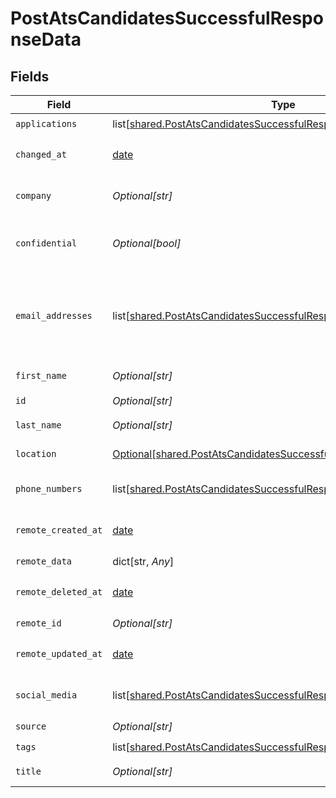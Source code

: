 # PostAtsCandidatesSuccessfulResponseData


## Fields

| Field                                                                                                                                                  | Type                                                                                                                                                   | Required                                                                                                                                               | Description                                                                                                                                            |
| ------------------------------------------------------------------------------------------------------------------------------------------------------ | ------------------------------------------------------------------------------------------------------------------------------------------------------ | ------------------------------------------------------------------------------------------------------------------------------------------------------ | ------------------------------------------------------------------------------------------------------------------------------------------------------ |
| `applications`                                                                                                                                         | list[[shared.PostAtsCandidatesSuccessfulResponseDataApplications](undefined/models/shared/postatscandidatessuccessfulresponsedataapplications.md)]     | :heavy_check_mark:                                                                                                                                     | N/A                                                                                                                                                    |
| `changed_at`                                                                                                                                           | [date](https://docs.python.org/3/library/datetime.html#date-objects)                                                                                   | :heavy_check_mark:                                                                                                                                     | YYYY-MM-DDTHH:mm:ss.sssZ<br/><br/>[](https://developer.mozilla.org/en-US/docs/Web/JavaScript/Reference/Global_Objects/Date/toISOString)                |
| `company`                                                                                                                                              | *Optional[str]*                                                                                                                                        | :heavy_check_mark:                                                                                                                                     | The current company of the candidate.                                                                                                                  |
| `confidential`                                                                                                                                         | *Optional[bool]*                                                                                                                                       | :heavy_check_mark:                                                                                                                                     | Whether the candidate's profile is confidential in the ATS.                                                                                            |
| `email_addresses`                                                                                                                                      | list[[shared.PostAtsCandidatesSuccessfulResponseDataEmailAddresses](undefined/models/shared/postatscandidatessuccessfulresponsedataemailaddresses.md)] | :heavy_check_mark:                                                                                                                                     | A list of email addresses of the candidate with an optional type. If an email address is invalid, it will be filtered out.                             |
| `first_name`                                                                                                                                           | *Optional[str]*                                                                                                                                        | :heavy_check_mark:                                                                                                                                     | First name of the candidate.                                                                                                                           |
| `id`                                                                                                                                                   | *Optional[str]*                                                                                                                                        | :heavy_check_mark:                                                                                                                                     | N/A                                                                                                                                                    |
| `last_name`                                                                                                                                            | *Optional[str]*                                                                                                                                        | :heavy_check_mark:                                                                                                                                     | Last name of the candidate.                                                                                                                            |
| `location`                                                                                                                                             | [Optional[shared.PostAtsCandidatesSuccessfulResponseDataLocation]](undefined/models/shared/postatscandidatessuccessfulresponsedatalocation.md)         | :heavy_check_mark:                                                                                                                                     | Location of the candidate.                                                                                                                             |
| `phone_numbers`                                                                                                                                        | list[[shared.PostAtsCandidatesSuccessfulResponseDataPhoneNumbers](undefined/models/shared/postatscandidatessuccessfulresponsedataphonenumbers.md)]     | :heavy_check_mark:                                                                                                                                     | A list of phone numbers of the candidate.                                                                                                              |
| `remote_created_at`                                                                                                                                    | [date](https://docs.python.org/3/library/datetime.html#date-objects)                                                                                   | :heavy_check_mark:                                                                                                                                     | YYYY-MM-DDTHH:mm:ss.sssZ<br/><br/>[](https://developer.mozilla.org/en-US/docs/Web/JavaScript/Reference/Global_Objects/Date/toISOString)                |
| `remote_data`                                                                                                                                          | dict[str, *Any*]                                                                                                                                       | :heavy_check_mark:                                                                                                                                     | N/A                                                                                                                                                    |
| `remote_deleted_at`                                                                                                                                    | [date](https://docs.python.org/3/library/datetime.html#date-objects)                                                                                   | :heavy_check_mark:                                                                                                                                     | YYYY-MM-DDTHH:mm:ss.sssZ<br/><br/>[](https://developer.mozilla.org/en-US/docs/Web/JavaScript/Reference/Global_Objects/Date/toISOString)                |
| `remote_id`                                                                                                                                            | *Optional[str]*                                                                                                                                        | :heavy_check_mark:                                                                                                                                     | N/A                                                                                                                                                    |
| `remote_updated_at`                                                                                                                                    | [date](https://docs.python.org/3/library/datetime.html#date-objects)                                                                                   | :heavy_check_mark:                                                                                                                                     | YYYY-MM-DDTHH:mm:ss.sssZ<br/><br/>[](https://developer.mozilla.org/en-US/docs/Web/JavaScript/Reference/Global_Objects/Date/toISOString)                |
| `social_media`                                                                                                                                         | list[[shared.PostAtsCandidatesSuccessfulResponseDataSocialMedia](undefined/models/shared/postatscandidatessuccessfulresponsedatasocialmedia.md)]       | :heavy_check_mark:                                                                                                                                     | List of social media accounts of the candidate.                                                                                                        |
| `source`                                                                                                                                               | *Optional[str]*                                                                                                                                        | :heavy_check_mark:                                                                                                                                     | N/A                                                                                                                                                    |
| `tags`                                                                                                                                                 | list[[shared.PostAtsCandidatesSuccessfulResponseDataTags](undefined/models/shared/postatscandidatessuccessfulresponsedatatags.md)]                     | :heavy_check_mark:                                                                                                                                     | N/A                                                                                                                                                    |
| `title`                                                                                                                                                | *Optional[str]*                                                                                                                                        | :heavy_check_mark:                                                                                                                                     | The current job title of the candidate.                                                                                                                |
